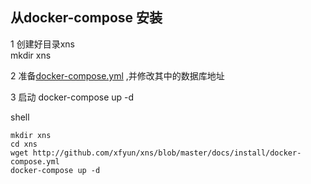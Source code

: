 
## 从docker-compose 安装

1 创建好目录xns<br>
    mkdir xns

2 准备[docker-compose.yml](./install/docker-compose.yml) ,并修改其中的数据库地址

3 启动
    docker-compose up -d 


shell
```shell
mkdir xns 
cd xns 
wget http://github.com/xfyun/xns/blob/master/docs/install/docker-compose.yml
docker-compose up -d 

```
